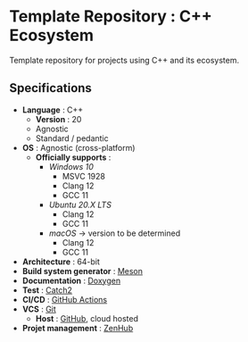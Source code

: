 # Template Repository : C++ Ecosystem

Template repository for projects using C++ and its ecosystem.

## Specifications

- **Language** : C++
    - **Version** : 20
    - Agnostic
    - Standard / pedantic
- **OS** : Agnostic (cross-platform)
    - **Officially supports** :
        - *Windows 10*
            - MSVC 1928
            - Clang 12
            - GCC 11
        - *Ubuntu 20.X LTS*
            - Clang 12
            - GCC 11
        - *macOS* → version to be determined
            - Clang 12
            - GCC 11
- **Architecture** : 64-bit
- **Build system generator** : [Meson](https://mesonbuild.com)
- **Documentation** : [Doxygen](https://www.doxygen.nl)
- **Test** : [Catch2](https://github.com/catchorg/Catch2)
- **CI/CD** : [GitHub Actions](https://github.com/features/actions)
- **VCS** : [Git](https://git-scm.com/)
    - **Host** : [GitHub](https://github.com/), cloud hosted
- **Projet management** : [ZenHub](https://www.zenhub.com)
